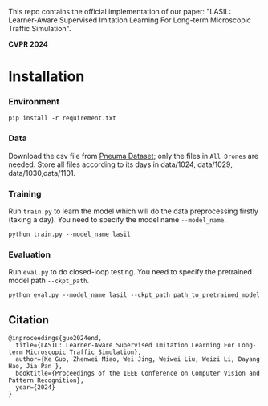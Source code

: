 This repo contains the official implementation of our paper: "LASIL: Learner-Aware Supervised Imitation Learning For Long-term Microscopic Traffic Simulation". 
  
**CVPR 2024**  


# Installation 

### Environment
```shell
pip install -r requirement.txt
```


### Data

Download the csv file from [Pneuma Dataset](https://open-traffic.epfl.ch/index.php/downloads/); only the files in ```All Drones``` are needed. 
Store all files according to its days in data/1024, data/1029, data/1030,data/1101.
      
### Training 


Run ```train.py``` to learn the model which will do the data preprocessing firstly (taking a day). You need to specify the model name ```--model_name```.
```shell
python train.py --model_name lasil
```

### Evaluation   

Run ```eval.py``` to do closed-loop testing. You need to specify the pretrained model path ```--ckpt_path```. 
```shell
python eval.py --model_name lasil --ckpt_path path_to_pretrained_model
```

## Citation

```
@inproceedings{guo2024end,
  title={LASIL: Learner-Aware Supervised Imitation Learning For Long-term Microscopic Traffic Simulation},
  author={Ke Guo, Zhenwei Miao, Wei Jing, Weiwei Liu, Weizi Li, Dayang Hao, Jia Pan },
  booktitle={Proceedings of the IEEE Conference on Computer Vision and Pattern Recognition},
  year={2024}
}
```

